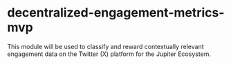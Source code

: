 # decentralized-engagement-metrics-mvp
This module will be used to classify and reward contextually relevant engagement data on the Twitter (X) platform for the Jupiter Ecosystem.
